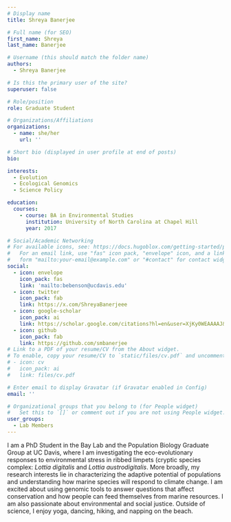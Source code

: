```yaml
---
# Display name
title: Shreya Banerjee

# Full name (for SEO)
first_name: Shreya
last_name: Banerjee

# Username (this should match the folder name)
authors:
  - Shreya Banerjee

# Is this the primary user of the site?
superuser: false

# Role/position
role: Graduate Student

# Organizations/Affiliations
organizations:
  - name: she/her
    url: ''

# Short bio (displayed in user profile at end of posts)
bio: 

interests:
  - Evolution
  - Ecological Genomics
  - Science Policy

education:
  courses:
    - course: BA in Environmental Studies
      institution: University of North Carolina at Chapel Hill
      year: 2017

# Social/Academic Networking
# For available icons, see: https://docs.hugoblox.com/getting-started/page-builder/#icons
#   For an email link, use "fas" icon pack, "envelope" icon, and a link in the
#   form "mailto:your-email@example.com" or "#contact" for contact widget.
social:
  - icon: envelope
    icon_pack: fas
    link: 'mailto:bebenson@ucdavis.edu'
  - icon: twitter
    icon_pack: fab
    link: https://x.com/ShreyaBanerjeee
  - icon: google-scholar
    icon_pack: ai
    link: https://scholar.google.com/citations?hl=en&user=XjKy0WEAAAAJ&view_op=list_works&sortby=pubdate
  - icon: github
    icon_pack: fab
    link: https://github.com/smbanerjee
# Link to a PDF of your resume/CV from the About widget.
# To enable, copy your resume/CV to `static/files/cv.pdf` and uncomment the lines below.
# - icon: cv
#   icon_pack: ai
#   link: files/cv.pdf

# Enter email to display Gravatar (if Gravatar enabled in Config)
email: ''

# Organizational groups that you belong to (for People widget)
#   Set this to `[]` or comment out if you are not using People widget.
user_groups:
  - Lab Members
---
```


I am a PhD Student in the Bay Lab and the Population Biology Graduate Group at UC Davis, where I am investigating the eco-evolutionary responses to environmental stress in ribbed limpets (cryptic species complex: *Lottia digitalis* and *Lottia austrodigitalis*. More broadly, my research interests lie in characterizing the adaptive potential of populations and understanding how marine species will respond to climate change. I am excited about using genomic tools to answer questions that affect conservation and how people can feed themselves from marine resources. I am also passionate about environmental and social justice. Outside of science, I enjoy yoga, dancing, hiking, and napping on the beach. 
